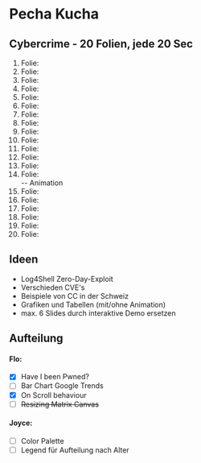 # Pecha Kucha
## Cybercrime - 20 Folien, jede 20 Sec

1. Folie:
2. Folie:
3. Folie:
4. Folie:
5. Folie:
6. Folie:
7. Folie:
8. Folie:
9. Folie:
10. Folie:
11. Folie:
12. Folie:
13. Folie:
14. Folie:  
-- Animation  
15. Folie:  
16. Folie:
17. Folie:
18. Folie:
19. Folie:
20. Folie:

## Ideen
* Log4Shell Zero-Day-Exploit
* Verschieden CVE's
* Beispiele von CC in der Schweiz
* Grafiken und Tabellen (mit/ohne Animation)
* max. 6 Slides durch interaktive Demo ersetzen

## Aufteilung

#### Flo:
* [x] Have I been Pwned?
* [ ] Bar Chart Google Trends
* [x] On Scroll behaviour
* [ ] ~~Resizing Matrix Canvas~~

#### Joyce:
* [ ] Color Palette
* [ ] Legend für Aufteilung nach Alter